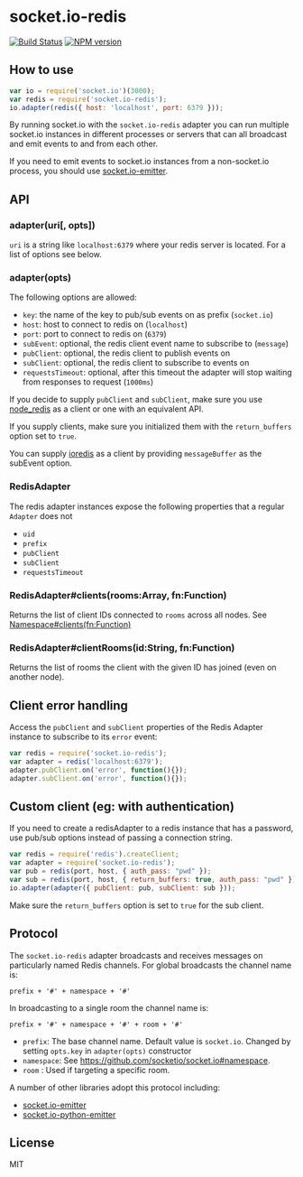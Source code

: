 # socket.io-redis

[![Build Status](https://travis-ci.org/socketio/socket.io-redis.svg?branch=master)](https://travis-ci.org/socketio/socket.io-redis)
[![NPM version](https://badge.fury.io/js/socket.io-redis.svg)](http://badge.fury.io/js/socket.io-redis)

## How to use

```js
var io = require('socket.io')(3000);
var redis = require('socket.io-redis');
io.adapter(redis({ host: 'localhost', port: 6379 }));
```

By running socket.io with the `socket.io-redis` adapter you can run
multiple socket.io instances in different processes or servers that can
all broadcast and emit events to and from each other.

If you need to emit events to socket.io instances from a non-socket.io
process, you should use [socket.io-emitter](https://github.com/socketio/socket.io-emitter).

## API

### adapter(uri[, opts])

`uri` is a string like `localhost:6379` where your redis server
is located. For a list of options see below.

### adapter(opts)

The following options are allowed:

- `key`: the name of the key to pub/sub events on as prefix (`socket.io`)
- `host`: host to connect to redis on (`localhost`)
- `port`: port to connect to redis on (`6379`)
- `subEvent`: optional, the redis client event name to subscribe to (`message`)
- `pubClient`: optional, the redis client to publish events on
- `subClient`: optional, the redis client to subscribe to events on
- `requestsTimeout`: optional, after this timeout the adapter will stop waiting from responses to request (`1000ms`)

If you decide to supply `pubClient` and `subClient`, make sure you use
[node_redis](https://github.com/mranney/node_redis) as a client or one
with an equivalent API.

If you supply clients, make sure you initialized them with 
the `return_buffers` option set to `true`.

You can supply [ioredis](https://github.com/luin/ioredis) as a client
by providing `messageBuffer` as the subEvent option.

### RedisAdapter

The redis adapter instances expose the following properties
that a regular `Adapter` does not

- `uid`
- `prefix`
- `pubClient`
- `subClient`
- `requestsTimeout`

### RedisAdapter#clients(rooms:Array, fn:Function)

Returns the list of client IDs connected to `rooms` across all nodes. See [Namespace#clients(fn:Function)](https://github.com/socketio/socket.io#namespaceclientsfnfunction)

### RedisAdapter#clientRooms(id:String, fn:Function)

Returns the list of rooms the client with the given ID has joined (even on another node).

## Client error handling

Access the `pubClient` and `subClient` properties of the
Redis Adapter instance to subscribe to its `error` event:

```js
var redis = require('socket.io-redis');
var adapter = redis('localhost:6379');
adapter.pubClient.on('error', function(){});
adapter.subClient.on('error', function(){});
```

## Custom client (eg: with authentication)

If you need to create a redisAdapter to a redis instance
that has a password, use pub/sub options instead of passing
a connection string.

```js
var redis = require('redis').createClient;
var adapter = require('socket.io-redis');
var pub = redis(port, host, { auth_pass: "pwd" });
var sub = redis(port, host, { return_buffers: true, auth_pass: "pwd" });
io.adapter(adapter({ pubClient: pub, subClient: sub }));
```

Make sure the `return_buffers` option is set to `true` for the sub client.

## Protocol

The `socket.io-redis` adapter broadcasts and receives messages on particularly named Redis channels. For global broadcasts the channel name is:
```
prefix + '#' + namespace + '#'
```

In broadcasting to a single room the channel name is:
```
prefix + '#' + namespace + '#' + room + '#'
```


- `prefix`: The base channel name. Default value is `socket.io`. Changed by setting `opts.key` in `adapter(opts)` constructor
- `namespace`: See https://github.com/socketio/socket.io#namespace.
- `room` : Used if targeting a specific room.

A number of other libraries adopt this protocol including:

- [socket.io-emitter](https://github.com/socketio/socket.io-emitter)
- [socket.io-python-emitter](https://github.com/GameXG/socket.io-python-emitter)


## License

MIT
